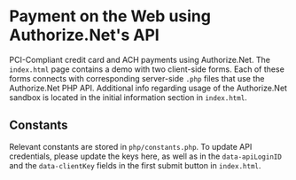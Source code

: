 # Payment on the Web using Authorize.Net's API

PCI-Compliant credit card and ACH payments using Authorize.Net. The `index.html` page contains a demo with two client-side forms. Each of these forms connects with corresponding server-side `.php` files that use the Authorize.Net PHP API. Additional info regarding usage of the Authorize.Net sandbox is located in the initial information section in `index.html`.

## Constants

Relevant constants are stored in `php/constants.php`. To update API credentials, please update the keys here, as well as in the `data-apiLoginID` and the `data-clientKey` fields in the first submit button in `index.html`. 
